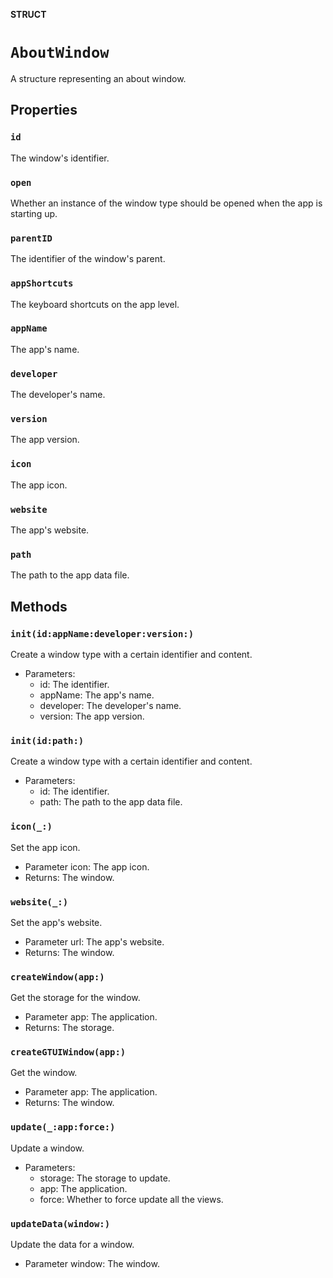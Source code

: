 **STRUCT**

# `AboutWindow`

A structure representing an about window.

## Properties
### `id`

The window's identifier.

### `open`

Whether an instance of the window type should be opened when the app is starting up.

### `parentID`

The identifier of the window's parent.

### `appShortcuts`

The keyboard shortcuts on the app level.

### `appName`

The app's name.

### `developer`

The developer's name.

### `version`

The app version.

### `icon`

The app icon.

### `website`

The app's website.

### `path`

The path to the app data file.

## Methods
### `init(id:appName:developer:version:)`

Create a window type with a certain identifier and content.
- Parameters:
  - id: The identifier.
  - appName: The app's name.
  - developer: The developer's name.
  - version: The app version.

### `init(id:path:)`

Create a window type with a certain identifier and content.
- Parameters:
  - id: The identifier.
  - path: The path to the app data file.

### `icon(_:)`

Set the app icon.
- Parameter icon: The app icon.
- Returns: The window.

### `website(_:)`

Set the app's website.
- Parameter url: The app's website.
- Returns: The window.

### `createWindow(app:)`

Get the storage for the window.
- Parameter app: The application.
- Returns: The storage.

### `createGTUIWindow(app:)`

Get the window.
- Parameter app: The application.
- Returns: The window.

### `update(_:app:force:)`

Update a window.
- Parameters:
    - storage: The storage to update.
    - app: The application.
    - force: Whether to force update all the views.

### `updateData(window:)`

Update the data for a window.
- Parameter window: The window.
